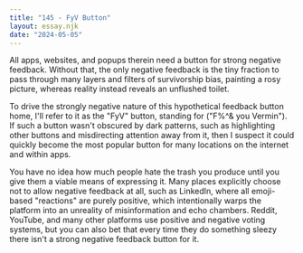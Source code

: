 ```yaml
---
title: "145 - FyV Button"
layout: essay.njk
date: "2024-05-05"
---
```


All apps, websites, and popups therein need a button for strong negative feedback. Without that, the only negative feedback is the tiny fraction to pass through many layers and filters of survivorship bias, painting a rosy picture, whereas reality instead reveals an unflushed toilet.

To drive the strongly negative nature of this hypothetical feedback button home, I'll refer to it as the "FyV" button, standing for ("F%^& you Vermin"). If such a button wasn't obscured by dark patterns, such as highlighting other buttons and misdirecting attention away from it, then I suspect it could quickly become the most popular button for many locations on the internet and within apps.

You have no idea how much people hate the trash you produce until you give them a viable means of expressing it. Many places explicitly choose not to allow negative feedback at all, such as LinkedIn, where all emoji-based "reactions" are purely positive, which intentionally warps the platform into an unreality of misinformation and echo chambers. Reddit, YouTube, and many other platforms use positive and negative voting systems, but you can also bet that every time they do something sleezy there isn't a strong negative feedback button for it.
